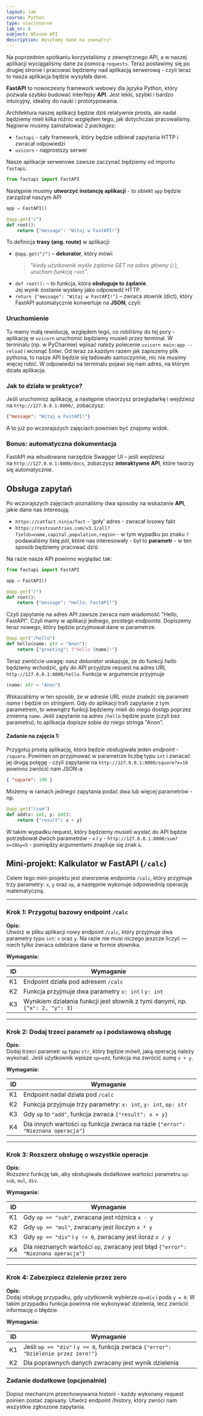 ```yaml
---
layout: lab
course: Python
type: stacjonarne
lab_nr: 8
subject: Własne API
description: Wysyłamy dane na zewnątrz!
---
```


Na poprzednim spotkaniu korzystaliśmy z zewnętrznego API, a w naszej aplikacji wyciągaliśmy dane za pomocą `requests`. Teraz postawimy się po drugiej stronie i pracować będziemy nad aplikacją serwerową - czyli teraz to nasza aplikacja będzie wysyłała dane.

**FastAPI** to nowoczesny framework webowy dla języka Python, który pozwala szybko budować interfejsy **API**. Jest lekki, szybki i bardzo intuicyjny, idealny do nauki i prototypowania.

Architektura naszej aplikacji będzie dziś relatywnie prosta, ale nadal będziemy mieli kilka różnic względem tego, jak dotychczas pracowaliśmy. Najpierw musimy zainstalować 2 *packages*: 

- `fastapi` - cały framework, który będzie odbierał zapytania HTTP i zwracał odpowiedzi
- `uvicorn` - najprostszy serwer

Nasze aplikacje serwerowe zawsze zaczynać będziemy od importu `fastapi`:

```python
from fastapi import FastAPI
```

Następnie musimy **utworzyć instancję aplikacji** - to obiekt `app` będzie zarządzał naszym API

```python
app = FastAPI()
```

```python
@app.get("/")
def root():
    return {"message": "Witaj w FastAPI!"}
```

To definicja **trasy (ang. route)** w aplikacji:
- `@app.get("/")` – **dekorator**, który mówi:
    > _"kiedy użytkownik wyśle żądanie GET na adres główny (`/`), uruchom funkcję `root`"._
- `def root():` – to funkcja, która **obsługuje to żądanie**.  
    Jej wynik zostanie wysłany jako odpowiedź HTTP.
- `return {"message": "Witaj w FastAPI!"}` – zwraca słownik (dict), który FastAPI automatycznie konwertuje na **JSON**, czyli:

### Uruchomienie
Tu mamy małą rewolucję, względem tego, co robiliśmy do tej pory - aplikację w `uvicorn` uruchomić będziemy musieli przez terminal. W terminalu (np. w PyCharmie) wpisać należy polecenie `uvicorn main:app --reload` i wcisnąć Enter. Od teraz za każdym razem jak zapiszemy plik pythona, to nasze API będzie się ładowało samoczynnie, nic nie musimy więcej robić. W odpowiedzi na terminalu pojawi się nam adres, na którym działa aplikacja.
### Jak to działa w praktyce?
Jeśli uruchomisz aplikację, a następnie otworzysz przeglądarkę i wejdziesz na `http://127.0.0.1:8000/`, zobaczysz:

```json
{"message": "Witaj w FastAPI!"}
```

A to już po wczorajszych zajęciach powinien być znajomy widok.

###  Bonus: automatyczna dokumentacja

FastAPI ma wbudowane narzędzie Swagger UI – jeśli wejdziesz na `http://127.0.0.1:8000/docs`, zobaczysz **interaktywne API**, które tworzy się automatycznie.


## Obsługa zapytań
Po wczorajszych zajęciach poznaliśmy dwa sposoby na wskazanie **API**, jakie dane nas interesują:
- `https://catfact.ninja/fact` - 'goły' adres - zwracał losowy fakt
- `https://restcountries.com/v3.1/all?fields=name,capital,population,region` - w tym wypadku po znaku `?` podawaliśmy listę *pól*, które nas interesowały - był to **parametr** - w ten sposób będziemy pracować dziś:

Na razie nasze API powinno wyglądać tak:

```python
from fastapi import FastAPI

app = FastAPI()

@app.get("/")
def root():
    return {"message": "Hello, FastAPI!"}
```

Czyli zapytanie na adres API zawsze zwraca nam wiadomość "Hello, FastAPI". Czyli mamy w aplikacji jednego, prostego *endpointa*. Dopiszemy teraz nowego, który będzie przyjmował dane w parametrze.

```python
@app.get("/hello")
def hello(name: str = "Anon"):
    return {"greeting": f"Hello {name}!"}
```

Teraz zwróćcie uwagę: nasz *dekorator* wskazuje, że do funkcji *hello* będziemy wchodzić, gdy do API przyjdzie request na adres URL `http://127.0.0.1:8000/hello`. Funkcja w argumencie przyjmuje 
```python
(name: str = "Anon")
```

Wskazaliśmy w ten sposób, że w adresie URL *może* znaleźć się parametr *name* i będzie on *stringiem*. Gdy do aplikacji trafi zapytanie z tym parametrem, to wewnątrz funkcji będziemy mieli do niego dostęp poprzez zmienną `name`. Jeśli zapytanie na adres `/hello` będzie puste (czyli bez parametru), to aplikacja dopisze sobie do niego stringa "Anon". 

#### Zadanie na zajęcia 1:

Przygotuj prostą aplikację, która będzie obsługiwała jeden *endpoint* - `/square`. Powinien on przyjmować w parametrze liczbę typu `int` i zwracać jej drugą potęgę - czyli zapytanie na 
`http://127.0.0.1:8000/square?x=10` powinno zwrócić nam JSON-a 

```json
{ "square": 100 }
```

Możemy w ramach jednego zapytania podać dwa lub więcej parametrów - np. 

```python
@app.get("/sum")
def add(x: int, y: int):
    return {"result": x + y}
```

W takim wypadku request, który będziemy musieli wysłać do API będzie potrzebował dwóch parametrów - `x` i `y` - `http://127.0.0.1:8000/sum?x=10&y=5` - pomiędzy argumentami znajduje się znak `&`.

##  Mini-projekt: Kalkulator w FastAPI (`/calc`)

Celem tego mini-projektu jest stworzenie endpointa `/calc`, który przyjmuje trzy parametry: `x`, `y` oraz `op`, a następnie wykonuje odpowiednią operację matematyczną.

---

###  Krok 1: Przygotuj bazowy endpoint `/calc`

**Opis:**  
Utwórz w pliku aplikacji nowy endpoint `/calc`, który przyjmuje dwa parametry typu `int`: `x` oraz `y`. Na razie nie musi niczego jeszcze liczyć — niech tylko zwraca odebrane dane w formie słownika.

**Wymagania:**

| ID  | Wymaganie |
|-----|-----------|
| K1  | Endpoint działa pod adresem `/calc` |
| K2  | Funkcja przyjmuje dwa parametry `x: int` i `y: int` |
| K3  | Wynikiem działania funkcji jest słownik z tymi danymi, np. `{"x": 2, "y": 3}` |

---

###  Krok 2: Dodaj trzeci parametr `op` i podstawową obsługę

**Opis:**  
Dodaj trzeci parametr `op` typu `str`, który będzie mówił, jaką operację należy wykonać. Jeśli użytkownik wpisze `op=add`, funkcja ma zwrócić sumę `x + y`.

**Wymagania:**

| ID  | Wymaganie |
|-----|-----------|
| K1  | Endpoint nadal działa pod `/calc` |
| K2  | Funkcja przyjmuje trzy parametry: `x: int`, `y: int`, `op: str` |
| K3  | Gdy `op` to `"add"`, funkcja zwraca `{"result": x + y}` |
| K4  | Dla innych wartości `op` funkcja zwraca na razie `{"error": "Nieznana operacja"}` |

---

###  Krok 3: Rozszerz obsługę o wszystkie operacje

**Opis:**  
Rozszerz funkcję tak, aby obsługiwała dodatkowe wartości parametru `op`: `sub`, `mul`, `div`.

**Wymagania:**

| ID  | Wymaganie |
|-----|-----------|
| K1  | Gdy `op == "sub"`, zwracana jest różnica `x - y` |
| K2  | Gdy `op == "mul"`, zwracany jest iloczyn `x * y` |
| K3  | Gdy `op == "div"` i `y != 0`, zwracany jest iloraz `x / y` |
| K4  | Dla nieznanych wartości `op`, zwracany jest błąd `{"error": "Nieznana operacja"}` |

---

###  Krok 4: Zabezpiecz dzielenie przez zero

**Opis:**  
Dodaj obsługę przypadku, gdy użytkownik wybierze `op=div` i poda `y = 0`. W takim przypadku funkcja powinna nie wykonywać dzielenia, lecz zwrócić informację o błędzie.

**Wymagania:**

| ID  | Wymaganie |
|-----|-----------|
| K1  | Jeśli `op == "div"` i `y == 0`, funkcja zwraca `{"error": "Dzielenie przez zero!"}` |
| K2  | Dla poprawnych danych zwracany jest wynik dzielenia |

### Zadanie dodatkowe (opcjonalnie)

Dopisz mechanizm przechowywania historii - każdy wykonany request poinien zostać zapisany. Utwórz endpoint /history, który zwróci nam wszystkie zgłoszone zapytania. 